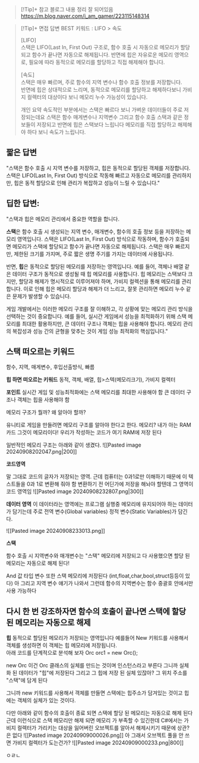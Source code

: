 > [!Tip]+ 참고 블로그 내용 정리 잘 되어있음
> https://m.blog.naver.com/i_am_gamer/223115148314

> [!Tip]+ 면접 답변 BEST 
> 키워드 : LIFO > 속도
> 
> [LIFO]  
스택은 LIFO(Last In, First Out) 구조로, 함수 호출 시 자동으로 메모리가 할당되고 함수가 끝나면 자동으로 해제됩니다. 반면에 힙은 자유로운 메모리 영역으로, 필요에 따라 동적으로 메모리를 할당하고 직접 해제해야 합니다.
>
> [속도]  
스택은 매우 빠르며, 주로 함수의 지역 변수나 함수 호출 정보를 저장합니다.  
반면에 힙은 상대적으로 느리며, 동적으로 메모리를 할당하고 해제하다보니 가비지 컬렉터의 대상이다 보니 메모리 누수 가능성이 있습니다.
>
>개인 요약
속도적인 부분에서는 스택은 빠르다 보니 가벼운 데이터들이 주로 저장되는데요 스택은 함수 매게변수나 지역변수 그리고 함수 호출 스택과 같은 정보들이 저장되고 반면에 힙은 스택보다 느립니다 메모리를 직접 할당하고 해제해야 하다 보니 속도가 느립니다.


> 
> 


## 짧은 답변
"스택은 함수 호출 시 지역 변수를 저장하고, 힙은 동적으로 할당된 객체를 저장합니다. 스택은 LIFO(Last In, First Out) 방식으로 작동해 빠르고 자동으로 메모리를 관리하지만, 힙은 동적 할당으로 인해 관리가 복잡하고 성능이 느릴 수 있습니다."
## **딥한 답변:**

"스택과 힙은 메모리 관리에서 중요한 역할을 합니다.

**스택**은 함수 호출 시 생성되는 지역 변수, 매개변수, 함수의 호출 정보 등을 저장하는 메모리 영역입니다. 스택은 LIFO(Last In, First Out) 방식으로 작동하며, 함수가 호출되면 메모리가 스택에 할당되고 함수가 끝나면 자동으로 해제됩니다. 스택은 매우 빠르지만, 제한된 크기를 가지며, 주로 짧은 생명 주기를 가지는 데이터에 사용됩니다.

반면, **힙**은 동적으로 할당된 메모리를 저장하는 영역입니다. 예를 들어, 객체나 배열 같은 데이터 구조가 동적으로 생성될 때 힙 메모리를 사용합니다. 힙 메모리는 스택보다 크지만, 할당과 해제가 명시적으로 이루어져야 하며, 가비지 컬렉션을 통해 메모리를 관리합니다. 이로 인해 힙은 메모리 할당과 해제가 더 느리고, 잘못 관리하면 메모리 누수 같은 문제가 발생할 수 있습니다.

게임 개발에서는 이러한 메모리 구조를 잘 이해하고, 각 상황에 맞는 메모리 관리 방식을 선택하는 것이 중요합니다. 예를 들어, 실시간 게임에서 성능을 최적화하기 위해 스택 메모리를 최대한 활용하지만, 큰 데이터 구조나 객체는 힙을 사용해야 합니다. 메모리 관리의 복잡성과 성능 간의 균형을 맞추는 것이 게임 성능 최적화의 핵심입니다."

## **스택 떠오르는 키워드**
함수, 지역, 매게변수, 후입선출방식, 빠름 

 **힙 하면 떠오르는 키워드**
 동적, 객체, 배열, 힙>스텍(메모리크기), 가비지 컬렉터

**포인트**
실시간 게임 및 성능최적화에는 스택 메모리를 최대한 사용해야 함
큰 데이터 구조나 객체는 힙을 사용해야 함



메모리 구조가 뭘까?
왜 알아야 할까?

유니티로 게임을 만들려면 메모리 구조를 알아야 한다고 한다.
메모리? 내가 아는 RAM 카드 그것이 메모리이다!
우리가 작성하는 코드가 여기 RAM에 저장 된다

일반적인 메모리 구조는 아래와 같이 생겼다.
![[Pasted image 20240908202047.png|200]]

**코드영역**

말 그대로 코드의 글자가 저장되는 영역.
근데 컴퓨터는 0과1로만 이해하기 때문에 이 텍스트들을 0과 1로 변환해 줘야 함
변환하기 전 어딘가에 저장을 해놔야 할텐데 그 영역이 코드 영역임
![[Pasted image 20240908232807.png|300]]

**데이터 영역**
이 데이터라는 영역에는 프로그램 실행중 메모리에 유지되어야 하는 데이터가 담기는데 
주로 전역 변수(Global variables) 정적 변수(Static Variables)가 담긴다.

![[Pasted image 20240908233013.png]]

**스택**

함수 호출 시 지역변수와 매개변수는 "스택" 메모리에 저장되고 다 사용했으면 할당 된 메모리는 자동으로 해제 된다!

And
값 타입 변수 또한 스택 메모리에 저장된다 (int,float,char,bool,struct등등이 있다)
아 그리고 지역 변수 얘기가 나와서 그런데 함수의 지역변수는 함수 중괄호 안에서만 사용 가능하다

## **다시 한 번 강조하자면 함수의 호출이 끝나면 스택에 할당 된 메모리는 자동으로 해제**


**힙**
동적으로 할당된 메모리가 저장되는 영역입니다 예를들어 New 키워드를 사용해서 객체를 생성하면 이 객체는 힙 메모리에 저장됩니다.
\
아래 코드를 단계적으로 분석해 보자
Orc orc1 = new Orc(); 

new Orc 이건 Orc 클래스의 실체를 만드는 것이며 인스턴스라고 부른다 그니까 실체화 된 데이터가 "힙"에 저장된다
그리고 그 힙에 저장 된 실체 있잖아? 그 위치 주소를 "스택"에 담게 된다

그니까 new 키워드를 사용해서 객체를 만들면
스택에는 힙주소가 담겨있는 것이고 힙에는 객체의 실체가 있는 것이다.

다만 아래와 같이 함수의 호출이 종료 되면 스택에 할당 된 메모리는 자동으로 해제 된다
근데 이런식으로 스택 메모리만 해제 되면 메모리 가 부족할 수 있긴한데 
C#에서는 가비지 컬렉터가 가리키는 대상을 잃어버린 오브젝트를 알아서 해제시키기 때문에 상관?은 없다
![[Pasted image 20240909000026.png]]
아 그래서 오브젝트 풀을 안 쓰면 가비지 컬렉터가 도는건가?
![[Pasted image 20240909000233.png|800]]

ㅇㄹㄴ